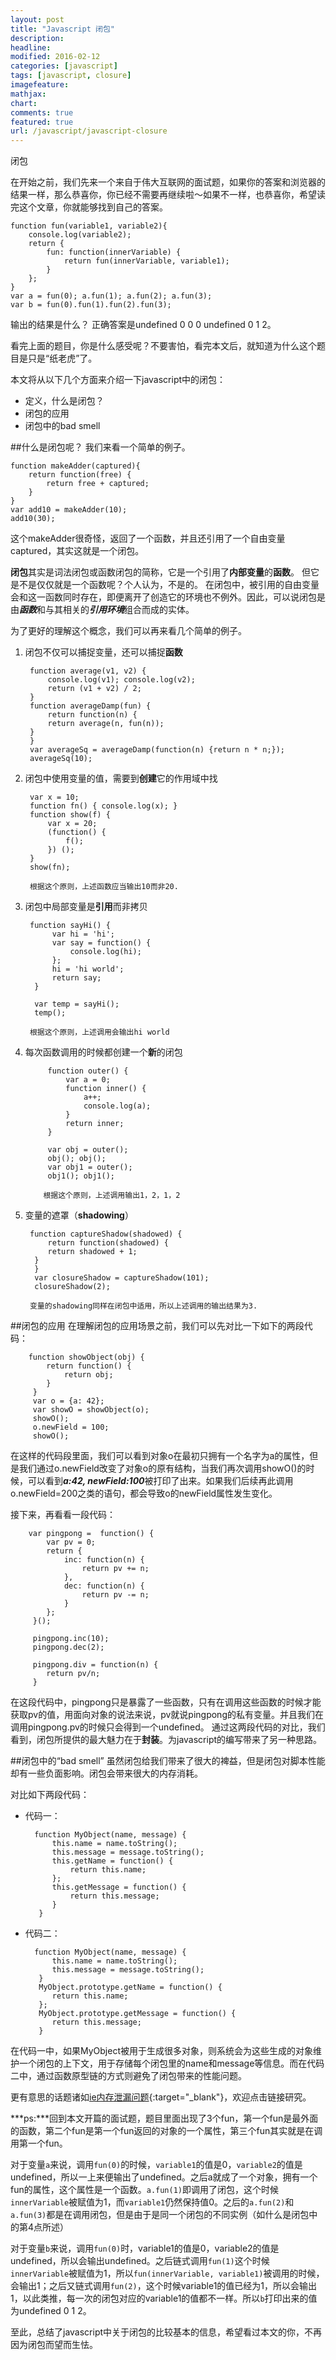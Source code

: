 ```yaml
---
layout: post
title: "Javascript 闭包"
description: 
headline: 
modified: 2016-02-12
categories: [javascript]
tags: [javascript, closure]
imagefeature: 
mathjax: 
chart: 
comments: true
featured: true
url: /javascript/javascript-closure
---
```


闭包

在开始之前，我们先来一个来自于伟大互联网的面试题，如果你的答案和浏览器的结果一样，那么恭喜你，你已经不需要再继续啦～如果不一样，也恭喜你，希望读完这个文章，你就能够找到自己的答案。

    function fun(variable1, variable2){
        console.log(variable2);
        return {
            fun: function(innerVariable) {
                return fun(innerVariable, variable1);
            }
        };
    }
    var a = fun(0); a.fun(1); a.fun(2); a.fun(3);
    var b = fun(0).fun(1).fun(2).fun(3);

输出的结果是什么？
正确答案是undefined 0 0 0 undefined 0 1 2。

看完上面的题目，你是什么感受呢？不要害怕，看完本文后，就知道为什么这个题目是只是“纸老虎”了。

本文将从以下几个方面来介绍一下javascript中的闭包：

- 定义，什么是闭包？
- 闭包的应用
- 闭包中的bad smell

##什么是闭包呢？
我们来看一个简单的例子。

    function makeAdder(captured){
        return function(free) {
            return free + captured;
        }
    }
    var add10 = makeAdder(10);
    add10(30);

这个makeAdder很奇怪，返回了一个函数，并且还引用了一个自由变量captured，其实这就是一个闭包。

**闭包**其实是词法闭包或函数闭包的简称，它是一个引用了**内部变量**的**函数**。
但它是不是仅仅就是一个函数呢？个人认为，不是的。
在闭包中，被引用的自由变量会和这一函数同时存在，即便离开了创造它的环境也不例外。因此，可以说闭包是由***函数***和与其相关的***引用环境***组合而成的实体。

为了更好的理解这个概念，我们可以再来看几个简单的例子。

1. 闭包不仅可以捕捉变量，还可以捕捉**函数**

        function average(v1, v2) { 
            console.log(v1); console.log(v2); 
            return (v1 + v2) / 2; 
        }
        function averageDamp(fun) {
            return function(n) {
            return average(n, fun(n));
        }
        }
        var averageSq = averageDamp(function(n) {return n * n;});
        averageSq(10);

2. 闭包中使用变量的值，需要到**创建**它的作用域中找
        
        var x = 10;
        function fn() { console.log(x); }
        function show(f) { 
            var x = 20; 
            (function() {
                f();
            }) ();
        }
        show(fn);
        
        根据这个原则，上述函数应当输出10而非20.

3. 闭包中局部变量是**引用**而非拷贝

        function sayHi() {
             var hi = 'hi';
             var say = function() {
                 console.log(hi);
             };
             hi = 'hi world';
             return say;
         }
         
         var temp = sayHi();
         temp();
         
        根据这个原则，上述调用会输出hi world
        
4. 每次函数调用的时候都创建一个**新**的闭包

            function outer() {
                var a = 0;
                function inner() {
                    a++;
                    console.log(a);
                }
                return inner;
            }
            
            var obj = outer();
            obj(); obj();
            var obj1 = outer();
            obj1(); obj1();
        
           根据这个原则，上述调用输出1，2，1，2
5. 变量的遮罩（**shadowing**）

        function captureShadow(shadowed) {
         	return function(shadowed) {
         	return shadowed + 1;
         }
         }
         var closureShadow = captureShadow(101);
         closureShadow(2);
         
        变量的shadowing同样在闭包中适用，所以上述调用的输出结果为3.
        
##闭包的应用
在理解闭包的应用场景之前，我们可以先对比一下如下的两段代码：

        function showObject(obj) {
         	return function() {
         		return obj;
         	}
         }
         var o = {a: 42};
         var showO = showObject(o);
         showO();
         o.newField = 100;
         showO();

在这样的代码段里面，我们可以看到对象o在最初只拥有一个名字为a的属性，但是我们通过o.newField改变了对象o的原有结构，当我们再次调用showO()的时候，可以看到***a:42, newField:100***被打印了出来。如果我们后续再此调用o.newField=200之类的语句，都会导致o的newField属性发生变化。

接下来，再看看一段代码：

        var pingpong =  function() {
         	var pv = 0;
         	return {
         		inc: function(n) {
         			return pv += n;
         		},
         		dec: function(n) {
         			return pv -= n;
         		} 
         	};
         }();
         
         pingpong.inc(10);
         pingpong.dec(2);
         
         pingpong.div = function(n) {
         	return pv/n;
         }
         
在这段代码中，pingpong只是暴露了一些函数，只有在调用这些函数的时候才能获取pv的值，用面向对象的说法来说，pv就说pingpong的私有变量。并且我们在调用pingpong.pv的时候只会得到一个undefined。
通过这两段代码的对比，我们看到，闭包所提供的最大魅力在于**封装**。为javascript的编写带来了另一种思路。

##闭包中的“bad smell”
虽然闭包给我们带来了很大的裨益，但是闭包对脚本性能却有一些负面影响。闭包会带来很大的内存消耗。

对比如下两段代码：

- 代码一：

        function MyObject(name, message) {
         	this.name = name.toString();
         	this.message = message.toString();
         	this.getName = function() {
         		return this.name;
         	};
         	this.getMessage = function() {
         		return this.message;
         	}
         }

- 代码二：

        function MyObject(name, message) {
         	this.name = name.toString();
         	this.message = message.toString();
         }
         MyObject.prototype.getName = function() {
         	return this.name;
         };
         MyObject.prototype.getMessage = function() {
         	return this.message;
         }

在代码一中，如果MyObject被用于生成很多对象，则系统会为这些生成的对象维护一个闭包的上下文，用于存储每个闭包里的name和message等信息。而在代码二中，通过函数原型链的方式则避免了闭包带来的性能问题。

更有意思的话题诸如[ie内存泄漏问题](http://bubkoo.com/2015/01/31/understanding-and-solving-internet-explorer-leak-patterns/){:target="_blank"}，欢迎点击链接研究。

***ps:***回到本文开篇的面试题，题目里面出现了3个fun，第一个fun是最外面的函数，第二个fun是第一个fun返回的对象的一个属性，第三个fun其实就是在调用第一个fun。

对于变量`a`来说，调用`fun(0)`的时候，`variable1`的值是0，`variable2`的值是undefined，所以一上来便输出了undefined。之后a就成了一个对象，拥有一个fun的属性，这个属性是一个函数。`a.fun(1)`即调用了闭包，这个时候`innerVariable`被赋值为1，而`variable1`仍然保持值0。之后的`a.fun(2)`和`a.fun(3)`都是在调用闭包，但是由于是同一个闭包的不同实例（如什么是闭包中的第4点所述）

对于变量`b`来说，调用`fun(0)`时，variable1的值是0，variable2的值是undefined，所以会输出undefined。之后链式调用`fun(1)`这个时候`innerVariable`被赋值为1，所以`fun(innerVariable, variable1)`被调用的时候，会输出1；之后又链式调用`fun(2)`，这个时候variable1的值已经为1，所以会输出1，以此类推，每一次的闭包对应的variable1的值都不一样。所以`b`打印出来的值为undefined 0 1 2。

至此，总结了javascript中关于闭包的比较基本的信息，希望看过本文的你，不再因为闭包而望而生怯。